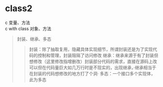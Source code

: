 class2
===
c 变量、方法<br>
c with class 对象、方法

>封装、继承、多态
>>封装：除了抽取复用，隐藏具体实现细节，所谓封装还是为了实现代码的控制和管理，封装阻隔了访问修改
>>继承：继承来源于有了封装但想修改（这里修改指增删改）封装部分代码的需求，直接在源码上改可以但在代码量巨大如几万行时是不现实的，出现继承，·继承相当于在封装的代码想修改的地方打了个洞·
>>多态：一个接口多个实现体，此为多态
